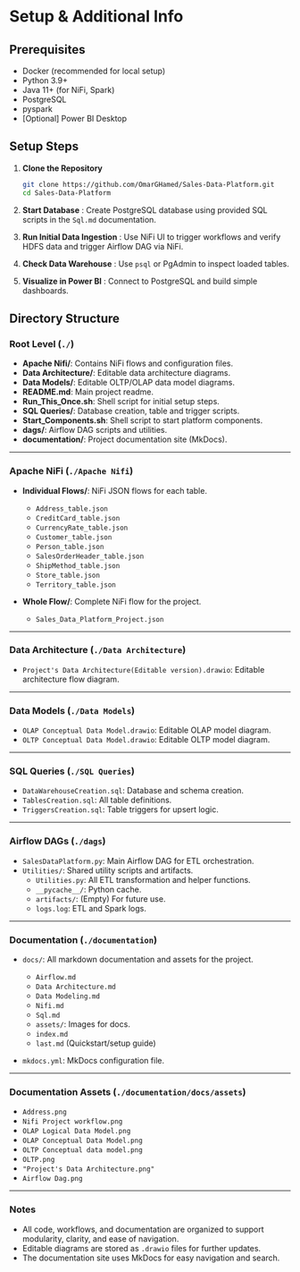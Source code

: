 # Setup & Additional Info

## Prerequisites
- Docker (recommended for local setup)
- Python 3.9+
- Java 11+ (for NiFi, Spark)
- PostgreSQL
- pyspark
- [Optional] Power BI Desktop

## Setup Steps

1. **Clone the Repository**
    ```bash
   git clone https://github.com/OmarGHamed/Sales-Data-Platform.git
   cd Sales-Data-Platform
   ```

2. **Start Database** : Create PostgreSQL database using provided SQL scripts in the `Sql.md` documentation.

3. **Run Initial Data Ingestion** : Use NiFi UI to trigger workflows and verify HDFS data and trigger Airflow DAG via NiFi.

4. **Check Data Warehouse** : Use `psql` or PgAdmin to inspect loaded tables.

5. **Visualize in Power BI** : Connect to PostgreSQL and build simple dashboards.


## Directory Structure


### Root Level (`./`)

- **Apache Nifi/**: Contains NiFi flows and configuration files.
- **Data Architecture/**: Editable data architecture diagrams.
- **Data Models/**: Editable OLTP/OLAP data model diagrams.
- **README.md**: Main project readme.
- **Run_This_Once.sh**: Shell script for initial setup steps.
- **SQL Queries/**: Database creation, table and trigger scripts.
- **Start_Components.sh**: Shell script to start platform components.
- **dags/**: Airflow DAG scripts and utilities.
- **documentation/**: Project documentation site (MkDocs).

---

### Apache NiFi (`./Apache Nifi`)

- **Individual Flows/**: NiFi JSON flows for each table.

    - `Address_table.json`
    - `CreditCard_table.json`
    - `CurrencyRate_table.json`
    - `Customer_table.json`
    - `Person_table.json`
    - `SalesOrderHeader_table.json`
    - `ShipMethod_table.json`
    - `Store_table.json`
    - `Territory_table.json`

- **Whole Flow/**: Complete NiFi flow for the project.
    - `Sales_Data_Platform_Project.json`

---

### Data Architecture (`./Data Architecture`)

- `Project's Data Architecture(Editable version).drawio`: Editable architecture flow diagram.

---

### Data Models (`./Data Models`)

- `OLAP Conceptual Data Model.drawio`: Editable OLAP model diagram.
- `OLTP Conceptual Data Model.drawio`: Editable OLTP model diagram.

---

### SQL Queries (`./SQL Queries`)

- `DataWarehouseCreation.sql`: Database and schema creation.
- `TablesCreation.sql`: All table definitions.
- `TriggersCreation.sql`: Table triggers for upsert logic.

---

### Airflow DAGs (`./dags`)

- `SalesDataPlatform.py`: Main Airflow DAG for ETL orchestration.
- `Utilities/`: Shared utility scripts and artifacts.
    - `Utilities.py`: All ETL transformation and helper functions.
    - `__pycache__/`: Python cache.
    - `artifacts/`: (Empty) For future use.
    - `logs.log`: ETL and Spark logs.

---

### Documentation (`./documentation`)

- `docs/`: All markdown documentation and assets for the project.

    - `Airflow.md`
    - `Data Architecture.md`
    - `Data Modeling.md`
    - `Nifi.md`
    - `Sql.md`
    - `assets/`: Images for docs.
    - `index.md`
    - `last.md` (Quickstart/setup guide)

- `mkdocs.yml`: MkDocs configuration file.

---

### Documentation Assets (`./documentation/docs/assets`)

- `Address.png`
- `Nifi Project workflow.png`
- `OLAP Logical Data Model.png`
- `OLAP Conceptual Data Model.png`
- `OLTP Conceptual data model.png`
- `OLTP.png`
- `"Project's Data Architecture.png"`
- `Airflow Dag.png`

---

### Notes

- All code, workflows, and documentation are organized to support modularity, clarity, and ease of navigation.
- Editable diagrams are stored as `.drawio` files for further updates.
- The documentation site uses MkDocs for easy navigation and search.

